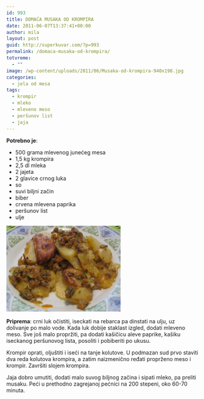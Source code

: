 ```yaml
---
id: 993
title: DOMAĆA MUSAKA OD KROMPIRA
date: 2011-06-07T13:37:41+00:00
author: mila
layout: post
guid: http://superkuvar.com/?p=993
permalink: /domaca-musaka-od-krompira/
totvreme:
  - ""
image: /wp-content/uploads/2011/06/Musaka-od-krompira-940x198.jpg
categories:
  - jela od mesa
tags:
  - krompir
  - mleko
  - mleveno meso
  - peršunov list
  - jaja
---
```

**Potrebno je**:

  * 500 grama mlevenog junećeg mesa
  * 1,5 kg krompira
  * 2,5 dl mleka
  * 2 jajeta
  * 2 glavice crnog luka
  * so
  * suvi biljni začin
  * biber
  * crvena mlevena paprika
  * peršunov list
  * ulje

<img class="alignnone size-medium wp-image-2507" title="Musaka od krompira" src="/wp-content/uploads/2011/06/Musaka-od-krompira-1024x768.jpg" alt="" width="300" height="225" /> 

**Priprema**: crni luk očistiti, iseckati na rebarca pa dinstati na ulju, uz dolivanje po malo vode. Kada luk dobije staklast izgled, dodati mleveno meso. Sve još malo propržiti, pa dodati kašičicu aleve paprike, kašiku iseckanog peršunovog lista, posoliti i pobiberiti po ukusu.

Krompir oprati, oljuštiti i iseći na tanje kolutove. U podmazan sud prvo staviti dva reda kolutova krompira, a zatim naizmenično ređati proprženo meso i krompir. Završiti slojem krompira.

Jaja dobro umutiti, dodati malo suvog biljnog začina i sipati mleko, pa preliti musaku. Peći u prethodno zagrejanoj pećnici na 200 stepeni, oko 60-70 minuta.